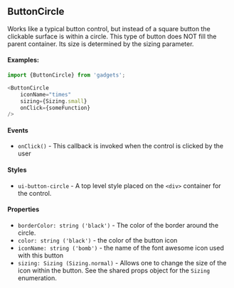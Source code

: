 <a name="module_ButtonCircle"></a>

## ButtonCircle
Works like a typical button control, but instead of a square button theclickable surface is within a circle.  This type of button does NOT fillthe parent container.  Its size is determined by the sizing parameter.#### Examples:```javascriptimport {ButtonCircle} from 'gadgets';<ButtonCircle    iconName="times"    sizing={Sizing.small}    onClick={someFunction}/>```#### Events- `onClick()` - This callback is invoked when the control is clicked by theuser#### Styles- `ui-button-circle` - A top level style placed on the `<div>` container forthe control.#### Properties- `borderColor: string ('black')` - The color of the border around thecircle.- `color: string ('black')` - the color of the button icon- `iconName: string ('bomb')` - the name of the font awesome icon used withthis button- `sizing: Sizing (Sizing.normal)` - Allows one to change the size of theicon within the button.  See the shared props object for the `Sizing`enumeration.

